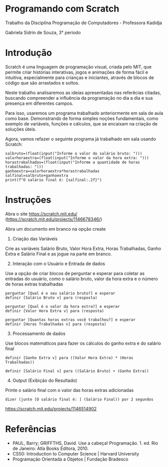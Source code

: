 # Programando com Scratch
Trabalho da Disciplina Programação de Computadores - Professora Kadidja

Gabriela Sidrin de Souza, 3° período

# Introdução

Scratch é uma linguagem de programação visual, criada pelo MIT, que permite criar histórias interativas, jogos e animações de forma fácil e intuitiva, especialmente para crianças e iniciantes, através de blocos de código que são arrastados e soltos. 

Neste trabalho analisaremos as ideias apresentadas nas referêcias citadas, buscando compreender a influência da programação no dia a dia e sua presença em diferentes campos. 

Para isso, usaremos um programa trabalhado anteriormente em sala de aula como base. Demonstrando de forma simples noções fundamentais, como exemplo de variáveis, funções e cálculos, que se encaixam na criação de soluções úteis.

Agora, vamos refazer o seguinte programa já trabalhado em sala usando Scratch:

```
salbruto=(float(input("Informe o valor do salário bruto: ")))
valorhoraextra=(float(input("Informe o valor da hora extra: ")))
horastrabalhadas=(float(input("Informe a quantidade de horas trabalhadas: ")))
ganhoextra=valorhoraextra*horastrabalhadas
salfinal=salbruto+ganhoextra
print(f"O salário final é: {salfinal:.2f}")
```

# Instruções

Abra o site https://scratch.mit.edu/ (https://scratch.mit.edu/projects/1146678346/)

Abra um documento em branco na opção create

1. Criação das Variáveis

Crie as variáveis Salário Bruto, Valor Hora Extra, Horas Trabalhadas, Ganho Extra e Salário Final e as jogue na parte em branco.

2. Interação com o Usuário e Entrada de dados

Use a opção de criar blocos de perguntar e esperar para coletar as entradas do usuário, como o salário bruto, valor da hora extra e o número de horas extras trabalhadas

```
perguntar [Qual é o seu salário bruto?] e esperar
definir [Salário Bruto v] para (resposta)

perguntar [Qual é o valor da hora extra?] e esperar
definir [Valor Hora Extra v] para (resposta)

perguntar [Quantas horas extras você trabalhou?] e esperar
definir [Horas Trabalhadas v] para (resposta)
```

3. Processamento de dados

Use blocos matemáticos para fazer os cálculos do ganho extra e do salário final 

```
definir [Ganho Extra v] para ((Valor Hora Extra) * (Horas Trabalhadas))

definir [Salário Final v] para ((Salário Bruto) + (Ganho Extra))
```

4. Output (Exibição do Resultado)

Printe o salário final com o valor das horas extras adicionadas

```
dizer (junte [O salário final é: ] (Salário Final)) por 2 segundos
```

https://scratch.mit.edu/projects/1146514902

# Referências

- PAUL, Barry; GRIFFTHS, David. Use a cabeça! Programação. 1. ed. Rio de Janeiro: Atla Books Editora, 2010.
- CS50: Introduction to Computer Science | Harvard University
- Programação Orientada a Objetos | Fundação Bradesco


